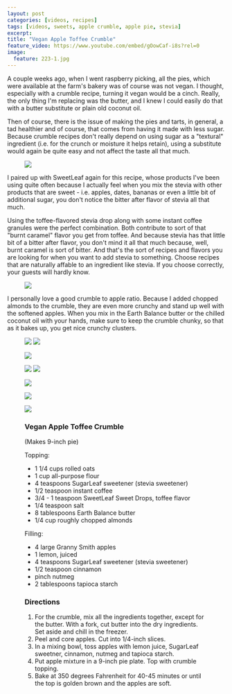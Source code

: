 ```yaml
---
layout: post
categories: [videos, recipes]
tags: [videos, sweets, apple crumble, apple pie, stevia]
excerpt: 
title: "Vegan Apple Toffee Crumble"
feature_video: https://www.youtube.com/embed/gOowCaf-i8s?rel=0
image:
  feature: 223-1.jpg
---
```


A couple weeks ago, when I went raspberry picking, all the pies, which were available at the farm's bakery was of course was not vegan.  I thought, especially with a crumble recipe, turning it vegan would be a cinch.  Really, the only thing I'm replacing was the butter, and I knew I could easily do that with a butter substitute or plain old coconut oil.

Then of course, there is the issue of making the pies and tarts, in general, a tad healthier and of course, that comes from having it made with less sugar.  Because crumble recipes don't really depend on using sugar as a "textural" ingredient (i.e. for the crunch or moisture it helps retain), using a substitute would again be quite easy and not affect the taste all that much.

<figure>
    <img src="/images/223-2.jpg">
</figure> 

I paired up with SweetLeaf again for this recipe, whose products I've been using quite often because I actually feel when you mix the stevia with other products that are sweet - i.e. apples, dates, bananas or even a little bit of additional sugar, you don't notice the bitter after flavor of stevia all that much.

Using the toffee-flavored stevia drop along with some instant coffee granules were the perfect combination.  Both contribute to sort of that "burnt caramel" flavor you get from toffee.  And because stevia has that little bit of a bitter after flavor, you don't mind it all that much because, well, burnt caramel is sort of bitter.  And that's the sort of recipes and flavors you are looking for when you want to add stevia to something.  Choose recipes that are naturally affable to an ingredient like stevia.  If you choose correctly, your guests will hardly know.

<figure>
    <img src="/images/223-8.jpg">
</figure> 

I personally love a good crumble to apple ratio.  Because I added chopped almonds to the crumble, they are even more crunchy and stand up well with the softened apples.  When you mix in the Earth Balance butter or the chilled coconut oil with your hands, make sure to keep the crumble chunky, so that as it bakes up, you get nice crunchy clusters.



<figure class="half">
<img src="/images/223-5.jpg">
<img src="/images/223-7.jpg">
</figure>

<figure>
    <img src="/images/223-9.jpg">
</figure>

<figure class="half">
<img src="/images/223-10.jpg">
<img src="/images/223-12.jpg">
</figure>

<figure>
    <img src="/images/223-14.jpg">
</figure>
<figure>
    <img src="/images/223-15.jpg">
</figure>
<figure>
    <img src="/images/223-16.jpg">
</figure>

<figure class="ingredients" markdown="1">

### Vegan Apple Toffee Crumble

(Makes 9-inch pie)

Topping:

- 1 1/4 cups rolled oats
- 1 cup all-purpose flour
- 4 teaspoons SugarLeaf sweetener (stevia sweetener)
- 1/2 teaspoon instant coffee
- 3/4 - 1 teaspoon SweetLeaf Sweet Drops, toffee flavor
- 1/4 teaspoon salt
- 8 tablespoons Earth Balance butter
- 1/4 cup roughly chopped almonds



Filling: 

- 4 large Granny Smith apples 
- 1 lemon,  juiced
- 4 teaspoons SugarLeaf sweetener (stevia sweetener)
- 1/2 teaspoon cinnamon
- pinch nutmeg
- 2 tablespoons tapioca starch


</figure>

<figure class="directions" markdown="1">

### Directions

1. For the crumble, mix all the ingredients together, except for the butter.  With a fork, cut butter into the dry ingredients.  Set aside and chill in the freezer.
3. Peel and core apples.  Cut into 1/4-inch slices.
4. In a mixing bowl, toss apples with lemon juice, SugarLeaf sweetner, cinnamon, nutmeg and tapioca starch.
5. Put apple mixture in a 9-inch pie plate.  Top with crumble topping.
6. Bake at 350 degrees Fahrenheit for 40-45 minutes or until the top is golden brown and the apples are soft.

</figure>